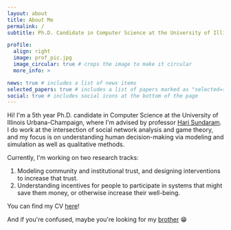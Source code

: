 ```yaml
---
layout: about
title: About Me
permalink: /
subtitle: Ph.D. Candidate in Computer Science at the University of Illinois Urbana-Champaign

profile:
  align: right
  image: prof_pic.jpg
  image_circular: true # crops the image to make it circular
  more_info: >

news: true # includes a list of news items
selected_papers: true # includes a list of papers marked as "selected={true}"
social: true # includes social icons at the bottom of the page
---
```


Hi! I'm a 5th year Ph.D. candidate in Computer Science at the University of Illinois Urbana-Champaign, where I'm advised by professor [Hari Sundaram](https://sundaram.cs.illinois.edu). I do work at the intersection of social network analysis and game theory, and my focus is on understanding human decision-making via modeling and simulation as well as qualitative methods. 

Currently, I'm working on two research tracks: 

1. Modeling community and institutional trust, and designing interventions to increase that trust.
2. Understanding incentives for people to participate in systems that might save them money, or otherwise increase their well-being.

You can find my CV [here](../assets/pdf/Naina_CV_2024.pdf)!

And if you're confused, maybe you're looking for my [brother](https://nbalepur.github.io) :grin:

